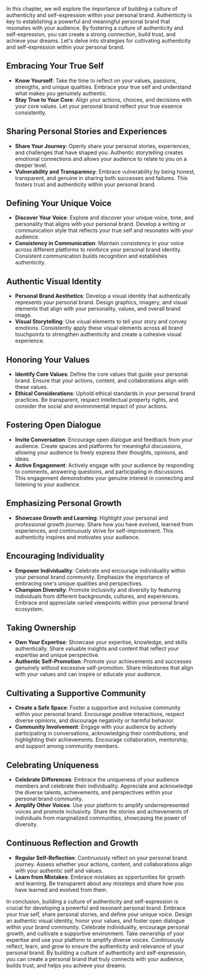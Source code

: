 
In this chapter, we will explore the importance of building a culture of authenticity and self-expression within your personal brand. Authenticity is key to establishing a powerful and meaningful personal brand that resonates with your audience. By fostering a culture of authenticity and self-expression, you can create a strong connection, build trust, and achieve your dreams. Let's delve into strategies for cultivating authenticity and self-expression within your personal brand.

Embracing Your True Self
------------------------

* **Know Yourself**: Take the time to reflect on your values, passions, strengths, and unique qualities. Embrace your true self and understand what makes you genuinely authentic.
* **Stay True to Your Core**: Align your actions, choices, and decisions with your core values. Let your personal brand reflect your true essence consistently.

Sharing Personal Stories and Experiences
----------------------------------------

* **Share Your Journey**: Openly share your personal stories, experiences, and challenges that have shaped you. Authentic storytelling creates emotional connections and allows your audience to relate to you on a deeper level.
* **Vulnerability and Transparency**: Embrace vulnerability by being honest, transparent, and genuine in sharing both successes and failures. This fosters trust and authenticity within your personal brand.

Defining Your Unique Voice
--------------------------

* **Discover Your Voice**: Explore and discover your unique voice, tone, and personality that aligns with your personal brand. Develop a writing or communication style that reflects your true self and resonates with your audience.
* **Consistency in Communication**: Maintain consistency in your voice across different platforms to reinforce your personal brand identity. Consistent communication builds recognition and establishes authenticity.

Authentic Visual Identity
-------------------------

* **Personal Brand Aesthetics**: Develop a visual identity that authentically represents your personal brand. Design graphics, imagery, and visual elements that align with your personality, values, and overall brand image.
* **Visual Storytelling**: Use visual elements to tell your story and convey emotions. Consistently apply these visual elements across all brand touchpoints to strengthen authenticity and create a cohesive visual experience.

Honoring Your Values
--------------------

* **Identify Core Values**: Define the core values that guide your personal brand. Ensure that your actions, content, and collaborations align with these values.
* **Ethical Considerations**: Uphold ethical standards in your personal brand practices. Be transparent, respect intellectual property rights, and consider the social and environmental impact of your actions.

Fostering Open Dialogue
-----------------------

* **Invite Conversation**: Encourage open dialogue and feedback from your audience. Create spaces and platforms for meaningful discussions, allowing your audience to freely express their thoughts, opinions, and ideas.
* **Active Engagement**: Actively engage with your audience by responding to comments, answering questions, and participating in discussions. This engagement demonstrates your genuine interest in connecting and listening to your audience.

Emphasizing Personal Growth
---------------------------

* **Showcase Growth and Learning**: Highlight your personal and professional growth journey. Share how you have evolved, learned from experiences, and continuously strive for self-improvement. This authenticity inspires and motivates your audience.

Encouraging Individuality
-------------------------

* **Empower Individuality**: Celebrate and encourage individuality within your personal brand community. Emphasize the importance of embracing one's unique qualities and perspectives.
* **Champion Diversity**: Promote inclusivity and diversity by featuring individuals from different backgrounds, cultures, and experiences. Embrace and appreciate varied viewpoints within your personal brand ecosystem.

Taking Ownership
----------------

* **Own Your Expertise**: Showcase your expertise, knowledge, and skills authentically. Share valuable insights and content that reflect your expertise and unique perspective.
* **Authentic Self-Promotion**: Promote your achievements and successes genuinely without excessive self-promotion. Share milestones that align with your values and can inspire or educate your audience.

Cultivating a Supportive Community
----------------------------------

* **Create a Safe Space**: Foster a supportive and inclusive community within your personal brand. Encourage positive interactions, respect diverse opinions, and discourage negativity or harmful behavior.
* **Community Involvement**: Engage with your audience by actively participating in conversations, acknowledging their contributions, and highlighting their achievements. Encourage collaboration, mentorship, and support among community members.

Celebrating Uniqueness
----------------------

* **Celebrate Differences**: Embrace the uniqueness of your audience members and celebrate their individuality. Appreciate and acknowledge the diverse talents, achievements, and perspectives within your personal brand community.
* **Amplify Other Voices**: Use your platform to amplify underrepresented voices and promote inclusivity. Share the stories and achievements of individuals from marginalized communities, showcasing the power of diversity.

Continuous Reflection and Growth
--------------------------------

* **Regular Self-Reflection**: Continuously reflect on your personal brand journey. Assess whether your actions, content, and collaborations align with your authentic self and values.
* **Learn from Mistakes**: Embrace mistakes as opportunities for growth and learning. Be transparent about any missteps and share how you have learned and evolved from them.

In conclusion, building a culture of authenticity and self-expression is crucial for developing a powerful and resonant personal brand. Embrace your true self, share personal stories, and define your unique voice. Design an authentic visual identity, honor your values, and foster open dialogue within your brand community. Celebrate individuality, encourage personal growth, and cultivate a supportive environment. Take ownership of your expertise and use your platform to amplify diverse voices. Continuously reflect, learn, and grow to ensure the authenticity and relevance of your personal brand. By building a culture of authenticity and self-expression, you can create a personal brand that truly connects with your audience, builds trust, and helps you achieve your dreams.
